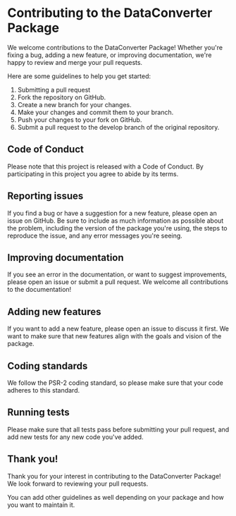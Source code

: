 # Contributing to the DataConverter Package

We welcome contributions to the DataConverter Package! Whether you're fixing a bug, adding a new feature, or improving
documentation, we're happy to review and merge your pull requests.

Here are some guidelines to help you get started:

1. Submitting a pull request
2. Fork the repository on GitHub.
3. Create a new branch for your changes.
4. Make your changes and commit them to your branch.
5. Push your changes to your fork on GitHub.
6. Submit a pull request to the develop branch of the original repository.

## Code of Conduct

Please note that this project is released with a Code of Conduct. By participating in this project you agree to abide by
its terms.

## Reporting issues

If you find a bug or have a suggestion for a new feature, please open an issue on GitHub. Be sure to include as much
information as possible about the problem, including the version of the package you're using, the steps to reproduce the
issue, and any error messages you're seeing.

## Improving documentation

If you see an error in the documentation, or want to suggest improvements, please open an issue or submit a pull
request. We welcome all contributions to the documentation!

## Adding new features

If you want to add a new feature, please open an issue to discuss it first. We want to make sure that new features align
with the goals and vision of the package.

## Coding standards

We follow the PSR-2 coding standard, so please make sure that your code adheres to this standard.

## Running tests

Please make sure that all tests pass before submitting your pull request, and add new tests for any new code you've
added.

## Thank you!

Thank you for your interest in contributing to the DataConverter Package! We look forward to reviewing your pull requests.

You can add other guidelines as well depending on your package and how you want to maintain it.
